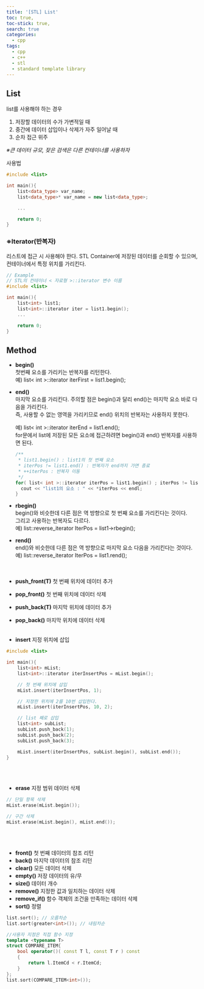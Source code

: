 ```yaml
---
title: '[STL] List'
toc: true,
toc-stick: true,
search: true
categories:
  - cpp
tags:
  - cpp
  - c++
  - stl
  - standard template library
---
```


## List

list를 사용해야 하는 경우
1. 저장할 데이터의 수가 가변적일 때
2. 중간에 데이터 삽입이나 삭제가 자주 일어날 때
3. 순차 접근 위주  

*※큰 데이터 규모, 잦은 검색은 다른 컨테이너를 사용하자*


사용법

``` cpp
#include <list>

int main(){
	list<data_type> var_name;
	list<data_type>* var_name = new list<data_type>;

	...

	return 0;
}
```



### ※Iterator(반복자)   
리스트에 접근 시 사용해야 한다.
STL Container에 저장된 데이터를 순회할 수 있으며, 컨테이너에서 특정 위치를 가리킨다.


``` cpp
// Example
// STL의 컨테이너 < 자료형 >::iterator 변수 이름
#include <list>

int main(){
	list<int> list1;
	list<int>::iterator iter = list1.begin();
	...

	return 0;
}
```


## Method
- **begin()**  
  첫번째 요소를 가리키는 반복자를 리턴한다.   
  예) list< int >::iterator iterFirst = list1.begin();
- **end()**   
  마지막 요소를 가리킨다. 주의할 점은 begin()과 달리 end()는 마지막 요소 바로 다음을 가리킨다.   
  즉, 사용할 수 없는 영역을 가리키므로 end() 위치의 반복자는 사용하지 못한다.   

  예) list< int >::iterator iterEnd = list1.end();   
  for문에서 list에 저장된 모든 요소에 접근하려면 begin()과 end() 반복자를 사용하면 된다.   
  ``` cpp
  /**
   * list1.begin() : list1의 첫 번째 요소
   * iterPos != list1.end() : 반복자가 end까지 가면 종료
   * ++iterPos : 반복자 이동
   */
  for( list< int >::iterator iterPos = list1.begin() ; iterPos != list1.end() ; ++iterPos ){
  	cout << "list1의 요소 : " << *iterPos << endl;
  }
  ```
- **rbegin()**   
  begin()와 비슷한데 다른 점은 역 방향으로 첫 번째 요소를 가리킨다는 것이다.  
  그리고 사용하는 반복자도 다르다.   
  예) list::reverse_iterator IterPos = list1->rbegin();
- **rend()**   
  end()와 비슷한데 다른 점은 역 방향으로 마지막 요소 다음을 가리킨다는 것이다.      
  예) list::reverse_iterator IterPos = list1.rend();   
<br/><br/>
	

- **push_front(T)**
  첫 번째 위치에 데이터 추가
- **pop_front()**
  첫 번째 위치에 데이터 삭제   
- **push_back(T)**
  마지막 위치에 데이터 추가
- **pop_back()** 
  마지막 위치에 데이터 삭제
<br/><br/>

- **insert** 지정 위치에 삽입

``` cpp
#include <list>

int main(){
	list<int> mList;
	list<int>::iterator iterInsertPos = mList.begin();

	// 첫 번째 위치에 삽입
	mList.insert(iterInsertPos, 1);

	// 지정한 위치에 2를 10번 삽입한다.
	mList.insert(iterInsertPos, 10, 2);

	// list 째로 삽입
	list<int> subList;
	subList.push_back(1);
	subList.push_back(2);
	subList.push_back(3);

	mList.insert(iterInsertPos, subList.begin(), subList.end());
}
```
<br/><br/>

- **erase** 지정 범위 데이터 삭제

``` cpp
// 단일 항목 삭제
mList.erase(mList.begin());

// 구간 삭제
mList.erase(mList.begin(), mList.end());
```
<br/><br/>


- **front()** 첫 번째 데이터의 참조 리턴
- **back()** 마지막 데이터의 참조 리턴
- **clear()** 모든 데이터 삭제
- **empty()** 저장 데이터의 유/무
- **size()** 데이터 개수
- **remove()** 지정한 값과 일치하는 데이터 삭제
- **remove_if()** 함수 객체의 조건을 만족하는 데이터 삭제
- **sort()** 정렬

``` cpp
list.sort(); // 오름차순
list.sort(greater<int>()); // 내림차순

//사용자 지정은 직접 함수 지정
template <typename T> 
struct COMPARE_ITEM{
	bool operator()( const T l, const T r ) const
	{
		return l.ItemCd < r.ItemCd;
	}
};
list.sort(COMPARE_ITEM<int>());
 ```